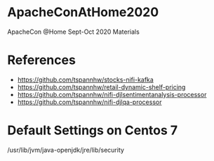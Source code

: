 # ApacheConAtHome2020
ApacheCon @Home Sept-Oct 2020 Materials

# References

* https://github.com/tspannhw/stocks-nifi-kafka
* https://github.com/tspannhw/retail-dynamic-shelf-pricing
* https://github.com/tspannhw/nifi-djlsentimentanalysis-processor
* https://github.com/tspannhw/nifi-djlqa-processor

# Default Settings on Centos 7

/usr/lib/jvm/java-openjdk/jre/lib/security
